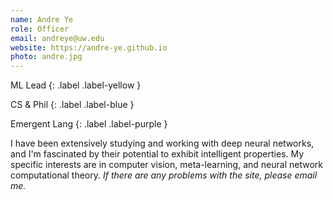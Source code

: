 ```yaml
---
name: Andre Ye
role: Officer
email: andreye@uw.edu
website: https://andre-ye.github.io
photo: andre.jpg
---
```


ML Lead
{: .label .label-yellow }

CS & Phil
{: .label .label-blue }

Emergent Lang
{: .label .label-purple }

I have been extensively studying and working with deep neural networks, and I'm fascinated by their potential to exhibit intelligent properties. My specific interests are in computer vision, meta-learning, and neural network computational theory. *If there are any problems with the site, please email me.*
